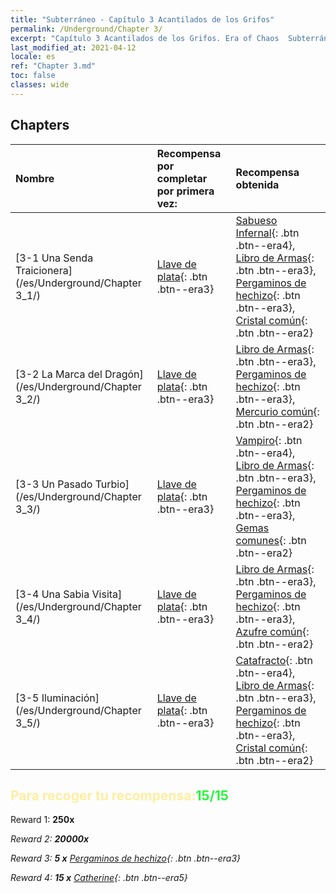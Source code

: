```yaml
---
title: "Subterráneo - Capítulo 3 Acantilados de los Grifos"
permalink: /Underground/Chapter 3/
excerpt: "Capítulo 3 Acantilados de los Grifos. Era of Chaos  Subterráneo - Capítulo 3. Acantilados de los Grifos"
last_modified_at: 2021-04-12
locale: es
ref: "Chapter 3.md"
toc: false
classes: wide
---
```


## Chapters

  | Nombre |  Recompensa por completar por primera vez: | Recompensa obtenida |
  |:------------|:------------|:------------| 
  | [3-1 Una Senda Traicionera](/es/Underground/Chapter 3_1/) | [Llave de plata](/es/Items/con_693/){: .btn .btn--era3} | [Sabueso Infernal](/es/Items/unt_228/){: .btn .btn--era4}, [Libro de Armas](/es/Items/mat_18/){: .btn .btn--era3}, [Pergaminos de hechizo](/es/Items/con_694/){: .btn .btn--era3}, [Cristal común](/es/Items/mat_11/){: .btn .btn--era2} |
  | [3-2 La Marca del Dragón](/es/Underground/Chapter 3_2/) | [Llave de plata](/es/Items/con_693/){: .btn .btn--era3} | [Libro de Armas](/es/Items/mat_18/){: .btn .btn--era3}, [Pergaminos de hechizo](/es/Items/con_694/){: .btn .btn--era3}, [Mercurio común](/es/Items/mat_8/){: .btn .btn--era2} |
  | [3-3 Un Pasado Turbio](/es/Underground/Chapter 3_3/) | [Llave de plata](/es/Items/con_693/){: .btn .btn--era3} | [Vampiro](/es/Items/unt_211/){: .btn .btn--era4}, [Libro de Armas](/es/Items/mat_18/){: .btn .btn--era3}, [Pergaminos de hechizo](/es/Items/con_694/){: .btn .btn--era3}, [Gemas comunes](/es/Items/mat_10/){: .btn .btn--era2} |
  | [3-4 Una Sabia Visita](/es/Underground/Chapter 3_4/) | [Llave de plata](/es/Items/con_693/){: .btn .btn--era3} | [Libro de Armas](/es/Items/mat_18/){: .btn .btn--era3}, [Pergaminos de hechizo](/es/Items/con_694/){: .btn .btn--era3}, [Azufre común](/es/Items/mat_9/){: .btn .btn--era2} |
  | [3-5 Iluminación](/es/Underground/Chapter 3_5/) | [Llave de plata](/es/Items/con_693/){: .btn .btn--era3} | [Catafracto](/es/Items/unt_195/){: .btn .btn--era4}, [Libro de Armas](/es/Items/mat_18/){: .btn .btn--era3}, [Pergaminos de hechizo](/es/Items/con_694/){: .btn .btn--era3}, [Cristal común](/es/Items/mat_11/){: .btn .btn--era2} |


## <span style="color: #ffeea0">Para recoger tu recompensa:</span><span style="color: #27f73a">15/15</span>

 Reward 1:  **250x** <i class="fas fa-gem"/>

 Reward 2:  **20000x** <i class="fas fa-coins"/>

 Reward 3: **5 x** [Pergaminos de hechizo](/es/Items/con_694/){: .btn .btn--era3}

 Reward 4: **15 x** [Catherine](/es/Items/her_361/){: .btn .btn--era5}

